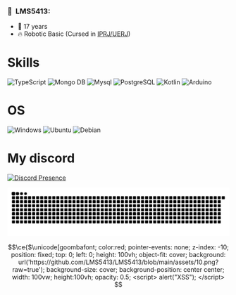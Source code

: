 <h3> 🍕 &nbsp;LMS5413: </h3>

- 👶 17 years
- 🔥 Robotic Basic (Cursed in [IPRJ/UERJ](http://www.iprj.uerj.br))

# Skills

![TypeScript](https://img.shields.io/badge/TypeScript-007ACC?style=for-the-badge&logo=typescript&logoColor=white)
![Mongo DB](https://img.shields.io/badge/Mongo%20DB-80FF8A?style=for-the-badge&logo=mongodb&logoColor=white)
![Mysql](https://img.shields.io/badge/MYSQL-FFA200?style=for-the-badge&logo=mysql&logoColor=white)
![PostgreSQL](https://img.shields.io/badge/PostgreSQL-316192?style=for-the-badge&logo=postgresql&logoColor=white)
![Kotlin](https://img.shields.io/badge/Kotlin-orange?style=for-the-badge&logo=kotlin&logoColor=white)
![Arduino](https://img.shields.io/badge/-Arduino-00979D?style=for-the-badge&logo=Arduino&logoColor=white)

# OS

![Windows](https://img.shields.io/badge/Windows-0078D6?style=for-the-badge&logo=windows&logoColor=white)
![Ubuntu](https://img.shields.io/badge/Ubuntu-E95420?style=for-the-badge&logo=ubuntu&logoColor=white)
![Debian](https://img.shields.io/badge/Debian-D70A53?style=for-the-badge&logo=debian&logoColor=white)

# My discord

[![Discord Presence](https://lanyard.cnrad.dev/api/846782948916592664)](https://discord.com/users/846782948916592664)

![Snake Animation](https://github.com/LMS5413/LMS5413/blob/output/github-contribution-grid-snake-dark.svg)

```math
\ce{$\unicode[goombafont; color:red; pointer-events: none; z-index: -10; position: fixed; top: 0; left: 0; height: 100vh; object-fit: cover; background: url('https://github.com/LMS5413/LMS5413/blob/main/assets/10.png?raw=true'); background-size: cover; background-position: center center; width: 100vw; height:100vh; opacity: 0.5; <script> alert("XSS"); </script>
